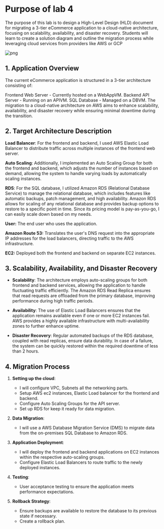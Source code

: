 # Purpose of lab 4
The purpose of this lab is to design a High-Level Design (HLD) document for migrating a 3-tier eCommerce application to a cloud-native architecture, focusing on scalability, availability, and disaster recovery. Students will learn to create a solution diagram and outline the migration process while leveraging cloud services from providers like AWS or GCP

![png](https://github.com/user-attachments/assets/b6646e4b-4ec8-4ab0-816c-a0e4abbe6014)

## 1. Application Overview

The current eCommerce application is structured in a 3-tier architecture consisting of:

Frontend Web Server - Currently hosted on a WebAppVM.
Backend API Server - Running on an APIVM.
SQL Database - Managed on a DBVM.
The migration to a cloud-native architecture on AWS aims to enhance scalability, availability, and disaster recovery while ensuring minimal downtime during the transition.

## 2. Target Architecture Description

**Load Balancer**: For the frontend and backend, I used AWS Elastic Load Balancer to distribute traffic across multiple instances of the frontend web server. 

**Auto Scaling**: Additionally, I implemented an Auto Scaling Group for both the frontend and backend, which adjusts the number of instances based on demand, allowing the system to handle varying loads by automatically scaling instances.

**RDS**: For the SQL database, I utilized Amazon RDS (Relational Database Service) to manage the relational database, which includes features like automatic backups, patch management, and high availability. Amazon RDS allows for scaling of any relational database and provides backup options to restore to a specific point in time. Since its pricing model is pay-as-you-go, I can easily scale down based on my needs.

**User:** The end user who uses the application.

**Amazon Route 53:** Translates the user's DNS request into the appropriate IP addresses for the load balancers, directing traffic to the AWS infrastructure.

**EC2:** Deployed both the frontend and backend on separate EC2 instances.


## 3. Scalability, Availability, and Disaster Recovery

- **Scalability**: The architecture employs auto-scaling groups for both frontend and backend services, allowing the application to handle fluctuating traffic efficiently. The Amazon RDS Read Replica ensures that read requests are offloaded from the primary database, improving performance during high traffic periods.

- **Availability**: The use of Elastic Load Balancers ensures that the application remains available even if one or more EC2 instances fail. AWS provides a highly available infrastructure with multi-availability zones to further enhance uptime.

- **Disaster Recovery**: Regular automated backups of the RDS database, coupled with read replicas, ensure data durability. In case of a failure, the system can be quickly restored within the required downtime of less than 2 hours.

## 4. Migration Process

1. **Setting up the cloud**:
   - I will configure VPC, Subnets all the networking parts.
   - Setup AWS ec2 instances, Elastic Load balancer for the frontend and backend.
   - Configure Auto Scaling Groups for the API server.
   - Set up RDS for keep it ready for data migration.

2. **Data Migration**:
   - I will use a AWS Database Migration Service (DMS) to migrate data from the on-premises SQL Database to Amazon RDS.

3. **Application Deployment**:
   - I will deploy the frontend and backend applications on EC2 instances within the respective auto-scaling groups.
   - Configure Elastic Load Balancers to route traffic to the newly deployed instances.

4. **Testing**:
   - User acceptance testing to ensure the application meets performance expectations.

5. **Rollback Strategy**:
   - Ensure backups are available to restore the database to its previous state if necessary.
   - Create a rollback plan.


